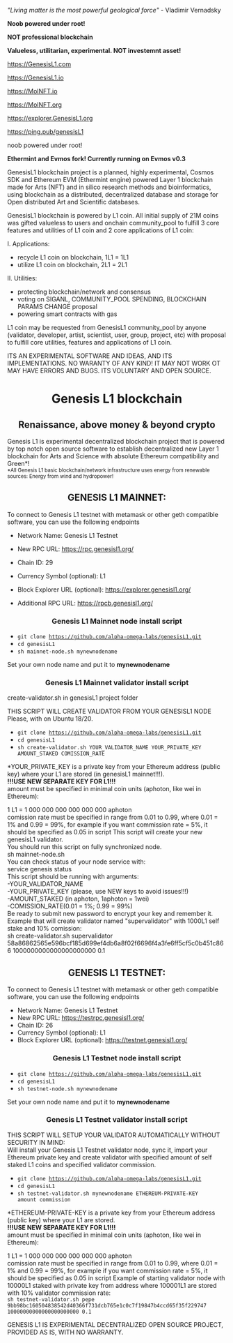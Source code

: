 *"Living matter is the most powerful geological force"* - Vladimir Vernadsky

<strong>Noob powered under root!</strong>

<strong>NOT professional blockchain</strong>

<strong>Valueless, utilitarian, experimental. NOT investemnt asset!</strong>

https://GenesisL1.com <br>

https://GenesisL1.io

https://MolNFT.io

https://MolNFT.org

https://explorer.GenesisL1.org

https://ping.pub/genesisL1


noob powered under root! 

<strong>Ethermint and Evmos fork! Currently running on Evmos v0.3</strong>

GenesisL1 blockchain project is a planned, highly experimental, Cosmos SDK and Ethereum EVM (Ethermint engine) powered Layer 1 blockchain made for Arts (NFT) and in silico research methods and bioinformatics, using blockchain as a distributed, decentralized database and storage for Open distributed Art and Scientific databases.  

GenesisL1 blockchain is powered by L1 coin. All initial supply of 21M coins was gifted valueless to users and onchain community_pool to fulfill 3 core features and utilities of L1 coin and 2 core applications of L1 coin:

I. Applications:

+ recycle L1 coin on blockchain, 1L1 = 1L1
+ utilize L1 coin on blockchain, 2L1 = 2L1 

II. Utilities:

+ protecting blockchain/network and consensus
+ voting on SIGANL, COMMUNITY_POOL SPENDING, BLOCKCHAIN PARAMS CHANGE proposal
+ powering smart contracts with gas 

L1 coin may be requested from GenesisL1 community_pool by anyone (validator, developer, artist, scientist, user, group, project, etc) with proposal to fulfill core utilities, features and applications of L1 coin. 

ITS AN EXPERIMENTAL SOFTWARE AND IDEAS, AND ITS IMPLEMENTATIONS. NO WARANTY OF ANY KIND! IT MAY NOT WORK OT MAY HAVE ERRORS AND BUGS. ITS VOLUNTARY AND OPEN SOURCE.

<div align="center"><h1>Genesis L1 blockchain</h1></div>

<div align="center"><h2>Renaissance, above money & beyond crypto</h2></div>
Genesis L1 is experimental decentralized blockchain project that is powered by top notch open source software to establish decentralized new Layer 1 blockchain for Arts and Science with absolute Ethereum compatibility and Green*!
<br>
<sub>*All Genesis L1 basic blockchain/network infrastructure uses energy from renewable sources: Energy from wind and hydropower!</sub>

<br>

<div align="center"><h2>GENESIS L1 MAINNET:</h2></div>

To connect to Genesis L1 testnet with metamask or other geth compatible software, you can use the following endpoints
+ Network Name: Genesis L1 Testnet
+ New RPC URL: https://rpc.genesisl1.org/
+ Chain ID: 29
+ Currency Symbol (optional): L1
+ Block Explorer URL (optional): https://explorer.genesisl1.org/


+ Additional RPC URL: https://rpcb.genesisl1.org/

<div align="center"><h3>Genesis L1 Mainnet node install script</h3></div>

+ <code>git clone https://github.com/alpha-omega-labs/genesisL1.git </code>
+ <code>cd genesisL1</code>
+ <code>sh mainnet-node.sh mynewnodename</code>

Set your own node name and put it to <strong>mynewnodename</strong>

<div align="center"><h3>Genesis L1 Mainnet validator install script</h3></div>
create-validator.sh in genesisL1 project folder</br> 

THIS SCRIPT WILL CREATE VALIDATOR FROM YOUR GENESISL1 NODE </br> 
Please, with on Ubuntu 18/20. 

+ <code>git clone https://github.com/alpha-omega-labs/genesisL1.git </code>
+ <code>cd genesisL1</code>
+ <code>sh create-validator.sh YOUR_VALIDATOR_NAME YOUR_PRIVATE_KEY AMOUNT_STAKED COMISSION_RATE</code>

*YOUR_PRIVATE_KEY is a private key from your Ethereum address (public key) where your L1 are stored (in genesisL1 mainnet!!!). </br>
<strong>!!!USE NEW SEPARATE KEY FOR L1!!! </strong>
</br>
amount must be specified in minimal coin units (aphoton, like wei in Ethereum): </br>

1 L1 = 1 000 000 000 000 000 000 aphoton
</br>
comission rate must be specified in range from 0.01 to 0.99, where 0.01 = 1% and 0.99 = 99%, for example if you want commission rate = 5%, it should be specified as 0.05 in script
This script will create your new genesisL1 validator.</br>
You should run this script on fully synchronized node.</br>
sh mainnet-node.sh</br>
You can check status of your node service with:</br>
service genesis status</br>
This script should be running with arguments:</br>
-YOUR_VALIDATOR_NAME</br>
-YOUR_PRIVATE_KEY (please, use NEW keys to avoid issues!!!)</br>
-AMOUNT_STAKED (in aphoton, 1aphoton = 1wei)</br>
-COMISSION_RATE(0.01 = 1%; 0.99 = 99%)</br>
Be ready to submit new password to encrypt your key and remember it. </br>
Example that will create validator named "supervalidator" with 1000L1 self stake and 10% comission:</br>
sh create-validator.sh supervalidator 58a86862565e596bcf185d699ef4db6a8f02f6696f4a3fe6ff5cf5c0b451c866 1000000000000000000000 0.1

<div align="center"><h2>GENESIS L1 TESTNET:</h2></div>

To connect to Genesis L1 testnet with metamask or other geth compatible software, you can use the following endpoints
+ Network Name: Genesis L1 Testnet
+ New RPC URL: https://testrpc.genesisl1.org/
+ Chain ID: 26
+ Currency Symbol (optional): L1
+ Block Explorer URL (optional): https://testnet.genesisl1.org/
 
<div align="center"><h3>Genesis L1 Testnet node install script</h3></div>

+ <code>git clone https://github.com/alpha-omega-labs/genesisL1.git </code>
+ <code>cd genesisL1</code>
+ <code>sh testnet-node.sh mynewnodename</code>

Set your own node name and put it to <strong>mynewnodename</strong>

<div align="center"><h3>Genesis L1 Testnet validator install script</h3></div>
THIS SCRIPT WILL SETUP YOUR VALIDATOR AUTOMATICALLY WITHOUT SECURITY IN MIND: </br> 
Will install your Genesis L1 Testnet validator node, sync it, import your Ethereum private key and create validator with specified amount of self staked L1 coins and specified validator commission.</br>


+ <code>git clone https://github.com/alpha-omega-labs/genesisL1.git </code>
+ <code>cd genesisL1</code>
+ <code>sh testnet-validator.sh mynewnodename ETHEREUM-PRIVATE-KEY amount commission</code>

*ETHEREUM-PRIVATE-KEY is a private key from your Ethereum address (public key) where your L1 are stored. </br>
<strong>!!!USE NEW SEPARATE KEY FOR L1!!! </strong>
</br>
amount must be specified in minimal coin units (aphoton, like wei in Ethereum): </br>

1 L1 = 1 000 000 000 000 000 000 aphoton
</br>
comission rate must be specified in range from 0.01 to 0.99, where 0.01 = 1% and 0.99 = 99%, for example if you want commission rate = 5%, it should be specified as 0.05 in script
Example of starting validator node with 10000L1 staked with private key from address where 100001L1 are stored with 10% validator commission rate:</br>
<code>sh testnet-validator.sh pepe 9bb98bc160504838542d40366f731dcb765e1c0c7f19847b4ccd65f35f229747 10000000000000000000000 0.1</code>

GENESIS L1 IS EXPERIMENTAL DECENTRALIZED OPEN SOURCE PROJECT, PROVIDED AS IS, WITH NO WARRANTY.
